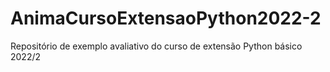 # AnimaCursoExtensaoPython2022-2
Repositório de exemplo avaliativo do curso de extensão Python básico 2022/2
